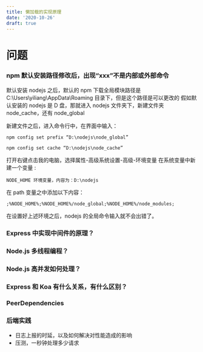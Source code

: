```yaml
---
title: 懒加载的实现原理
date: '2020-10-26'
draft: true
---
```


# 问题

### npm 默认安装路径修改后，出现“xxx”不是内部或外部命令

默认安装 nodejs 之后，默认的 npm 下载全局模块路径是 C:\Users\yiliang\AppData\Roaming 目录下，但是这个路径是可以更改的
假如默认安装的 nodejs 是 D 盘，那就进入 nodejs 文件夹下，新建文件夹 node_cache，还有 node_global

新建文件之后，进入命令行中，在界面中输入：

```
npm config set prefix “D:\nodejs\node_global”

npm config set cache “D:\nodejs\node_cache”

```

打开右键点击我的电脑，选择属性-高级系统设置-高级-环境变量
在系统变量中新建一个变量 :

```
NODE_HOME 环境变量，内容为：D:\nodejs
```

在 path 变量之中添加以下内容：

```
;%NODE_HOME%;%NODE_HOME%/node_global;%NODE_HOME%/node_modules;
```

在设置好上述环境之后，nodejs 的全局命令输入就不会出错了。

### Express 中实现中间件的原理？

### Node.js 多线程编程？

### Node.js 高并发如何处理？

### Express 和 Koa 有什么关系，有什么区别？

### PeerDependencies

### 后端实践

- 日志上报的时延，以及如何解决对性能造成的影响
- 压测，一秒钟处理多少请求
